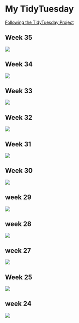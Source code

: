 # My TidyTuesday

[Following the TidyTuesday Project](https://github.com/rfordatascience/tidytuesday/tree/master/data/2020) 

## Week 35
![](https://github.com/ronycoelho/tidytuesday/blob/master/week_35/week_35.png)

## Week 34 
![](https://github.com/ronycoelho/tidytuesday/blob/master/week_34/week_34.png)

## Week 33
![](https://github.com/ronycoelho/tidytuesday/blob/master/weeK_33/animation_week_33.gif)

## Week 32
![](https://github.com/ronycoelho/tidytuesday/blob/master/week_32/week_32.png)

## Week 31
![](https://github.com/ronycoelho/tidytuesday/blob/master/week_31/week_31.png)

## Week 30
![](https://github.com/ronycoelho/tidytuesday/blob/master/week_30/week_30.png)

## week 29
![](https://github.com/ronycoelho/tidytuesday/blob/master/week_29/week_29.png)

## week 28
![](https://github.com/ronycoelho/tidytuesday/blob/master/week_28/coffee.png)

## week 27
![](https://github.com/ronycoelho/tidytuesday/blob/master/weeK_27/week_27.png)

## Week 25
![](https://github.com/ronycoelho/tidytuesday/blob/master/week_25/week_25.png)

## week 24
![](https://github.com/ronycoelho/tidytuesday/blob/master/week_24/Achievements_final_.png)
